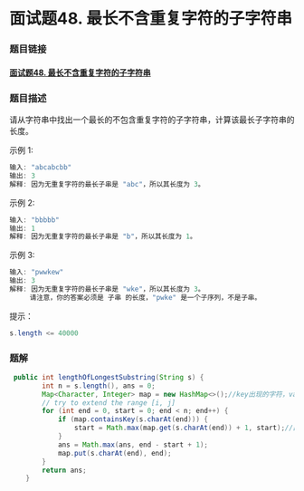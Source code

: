 # 面试题48. 最长不含重复字符的子字符串

### 题目链接

#### [面试题48. 最长不含重复字符的子字符串](https://leetcode-cn.com/problems/zui-chang-bu-han-zhong-fu-zi-fu-de-zi-zi-fu-chuan-lcof/)



### 题目描述

请从字符串中找出一个最长的不包含重复字符的子字符串，计算该最长子字符串的长度。

 

示例 1:

```java
输入: "abcabcbb"
输出: 3 
解释: 因为无重复字符的最长子串是 "abc"，所以其长度为 3。
```


示例 2:

```java
输入: "bbbbb"
输出: 1
解释: 因为无重复字符的最长子串是 "b"，所以其长度为 1。
```


示例 3:

```java
输入: "pwwkew"
输出: 3
解释: 因为无重复字符的最长子串是 "wke"，所以其长度为 3。
     请注意，你的答案必须是 子串 的长度，"pwke" 是一个子序列，不是子串。
```


提示：

```java
s.length <= 40000
```



### 题解

```java
 public int lengthOfLongestSubstring(String s) {
        int n = s.length(), ans = 0;
        Map<Character, Integer> map = new HashMap<>();//key出现的字符，value对应的最新的位置
        // try to extend the range [i, j]
        for (int end = 0, start = 0; end < n; end++) {
            if (map.containsKey(s.charAt(end))) {
                start = Math.max(map.get(s.charAt(end)) + 1, start);//由于重复的坐标不知道在start的前方还是后方，所以要取个最大值
            }
            ans = Math.max(ans, end - start + 1);
            map.put(s.charAt(end), end);
        }
        return ans;
    }

```


